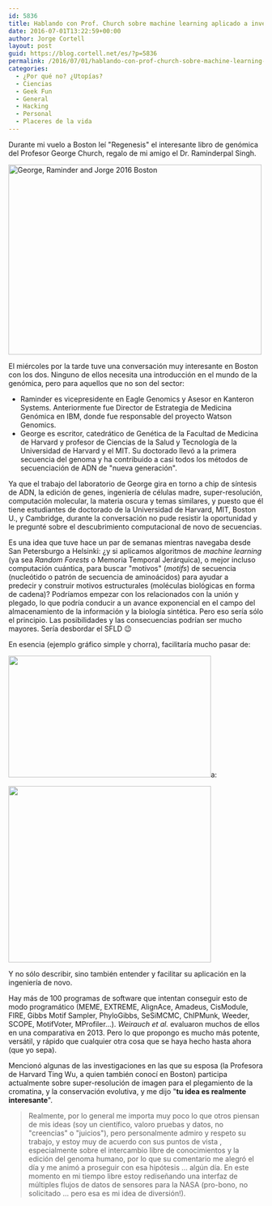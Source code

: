 ```yaml
---
id: 5836
title: Hablando con Prof. Church sobre machine learning aplicado a investigación genómica
date: 2016-07-01T13:22:59+00:00
author: Jorge Cortell
layout: post
guid: https://blog.cortell.net/es/?p=5836
permalink: /2016/07/01/hablando-con-prof-church-sobre-machine-learning-aplicado-a-investigacion-genomica/
categories:
  - ¿Por qué no? ¿Utopías?
  - Ciencias
  - Geek Fun
  - General
  - Hacking
  - Personal
  - Placeres de la vida
---
```

Durante mi vuelo a Boston leí "Regenesis" el interesante libro de genómica del Profesor George Church, regalo de mi amigo el Dr. Raminderpal Singh.

<img class="aligncenter" src="https://c3.staticflickr.com/8/7288/27881551722_868f869297.jpg" alt="George, Raminder and Jorge 2016 Boston" width="500" height="375" />

El miércoles por la tarde tuve una conversación muy interesante en Boston con los dos. Ninguno de ellos necesita una introducción en el mundo de la genómica, pero para aquellos que no son del sector:

  * Raminder es vicepresidente en Eagle Genomics y Asesor en Kanteron Systems. Anteriormente fue Director de Estrategia de Medicina Genómica en IBM, donde fue responsable del proyecto Watson Genomics.
  * George es escritor, catedrático de Genética de la Facultad de Medicina de Harvard y profesor de Ciencias de la Salud y Tecnología de la Universidad de Harvard y el MIT. Su doctorado llevó a la primera secuencia del genoma y ha contribuido a casi todos los métodos de secuenciación de ADN de "nueva generación".

Ya que el trabajo del laboratorio de George gira en torno a chip de síntesis de ADN, la edición de genes, ingeniería de células madre, super-resolución, computación molecular, la materia oscura y temas similares, y puesto que él tiene estudiantes de doctorado de la Universidad de Harvard, MIT, Boston U., y Cambridge, durante la conversación no pude resistir la oportunidad y le pregunté sobre el descubrimiento computacional de novo de secuencias.

Es una idea que tuve hace un par de semanas mientras navegaba desde San Petersburgo a Helsinki: ¿y si aplicamos algoritmos de _machine learning_ (ya sea _Random Forests_ o Memoria Temporal Jerárquica), o mejor incluso computación cuántica, para buscar "motivos" (_motifs_) de secuencia (nucleótido o patrón de secuencia de aminoácidos) para ayudar a predecir y construir motivos estructurales (moléculas biológicas en forma de cadena)? Podríamos empezar con los relacionados con la unión y plegado, lo que podría conducir a un avance exponencial en el campo del almacenamiento de la información y la biología sintética. Pero eso sería sólo el principio. Las posibilidades y las consecuencias podrían ser mucho mayores. Sería desbordar el SFLD 😉

En esencia (ejemplo gráfico simple y chorra), facilitaría mucho pasar de:
  
<img class="aligncenter" src="https://upload.wikimedia.org/wikipedia/commons/thumb/5/5c/G-quadruplex.svg/400px-G-quadruplex.svg.png" width="400" height="240" />a:

<img class="aligncenter" src="https://upload.wikimedia.org/wikipedia/commons/a/aa/Telomer-structure.gif" width="400" height="348" />

Y no sólo describir, sino también entender y facilitar su aplicación en la ingeniería de novo.

Hay más de 100 programas de software que intentan conseguir esto de modo programático (MEME, EXTREME, AlignAce, Amadeus, CisModule, FIRE, Gibbs Motif Sampler, PhyloGibbs, SeSiMCMC, ChIPMunk, Weeder, SCOPE, MotifVoter, MProfiler…). _Weirauch et al._ evaluaron muchos de ellos en una comparativa en 2013. Pero lo que propongo es mucho más potente, versátil, y rápido que cualquier otra cosa que se haya hecho hasta ahora (que yo sepa).

Mencionó algunas de las investigaciones en las que su esposa (la Profesora de Harvard Ting Wu, a quien también conocí en Boston) participa actualmente sobre super-resolución de imagen para el plegamiento de la cromatina, y la conservación evolutiva, y me dijo "**tu idea es realmente interesante**".

> Realmente, por lo general me importa muy poco lo que otros piensan de mis ideas (soy un científico, valoro pruebas y datos, no "creencias" o "juicios"), pero personalmente admiro y respeto su trabajo, y estoy muy de acuerdo con sus puntos de vista , especialmente sobre el intercambio libre de conocimientos y la edición del genoma humano, por lo que su comentario me alegró el día y me animó a proseguir con esa hipótesis ... algún día. En este momento en mi tiempo libre estoy rediseñando una interfaz de múltiples flujos de datos de sensores para la NASA (pro-bono, no solicitado ... pero esa es mi idea de diversión!).